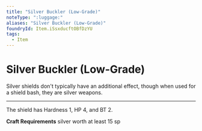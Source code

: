 ```yaml
---
title: "Silver Buckler (Low-Grade)"
noteType: ":luggage:"
aliases: "Silver Buckler (Low-Grade)"
foundryId: Item.iSsxducftOBfDzYU
tags:
  - Item
---
```


# Silver Buckler (Low-Grade)

Silver shields don't typically have an additional effect, though when used for a shield bash, they are silver weapons.

* * *

The shield has Hardness 1, HP 4, and BT 2.

**Craft Requirements** silver worth at least 15 sp
